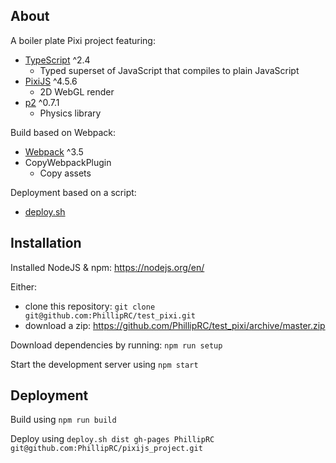 ## About
A boiler plate Pixi project featuring:
* [TypeScript](http://www.typescriptlang.org/) ^2.4
  * Typed superset of JavaScript that compiles to plain JavaScript
* [PixiJS](http://www.pixijs.com/) ^4.5.6
  * 2D WebGL render
* [p2](https://github.com/schteppe/p2.js) ^0.7.1
  * Physics library

Build based on Webpack:
* [Webpack](https://webpack.js.org/) ^3.5
* CopyWebpackPlugin
  * Copy assets

Deployment based on a script:
* [deploy.sh](https://github.com/X1011/git-directory-deploy)

## Installation
Installed NodeJS & npm: https://nodejs.org/en/

Either:
* clone this repository: `git clone git@github.com:PhillipRC/test_pixi.git`
* download a zip: https://github.com/PhillipRC/test_pixi/archive/master.zip

Download dependencies by running: `npm run setup`

Start the development server using `npm start`

## Deployment
Build using `npm run build`

Deploy using `deploy.sh dist gh-pages PhillipRC git@github.com:PhillipRC/pixijs_project.git`
